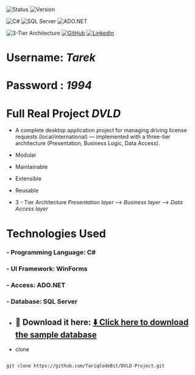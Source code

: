 

![Status](https://img.shields.io/badge/Status-Completed-brightgreen)
![Version](https://img.shields.io/badge/version-1.0.0-blue)

![C#](https://img.shields.io/badge/language-C%23-178600?logo=csharp&logoColor=white)
![SQL Server](https://img.shields.io/badge/Database-SQL%20Server-CC2927?logo=microsoftsqlserver&logoColor=white)
![ADO.NET](https://img.shields.io/badge/ADO.NET-Data%20Access-orange?logo=.net&logoColor=white)

![3-Tier Architecture](https://img.shields.io/badge/Architecture-3--Tier-blue)
[![GitHub](https://img.shields.io/badge/GitHub-Repo-181717?logo=github&logoColor=white)](https://github.com/TariqCodeBit/DVLD-Project)
[![LinkedIn](https://img.shields.io/badge/LinkedIn-YourName-blue?logo=linkedin&logoColor=white)](www.linkedin.com/in/tarek-ahmed-el-56b0802a8)

# Username: *Tarek*
# Password : *1994*


# Full Real Project  *DVLD*


 - A complete desktop application project for managing driving license requests (local/international) — implemented with a three-tier architecture (Presentation, Business Logic, Data Access).

 - Modular
 - Maintainable
 - Extensible
 - Reusable

 -  3 - Tier Architecture *Presentation layer* --> *Business layer* --> *Data Access layer*



# Technologies Used
  ### -  Programming Language: C#

  ### - UI Framework: WinForms

  ### -  Access: ADO.NET 

  ### - Database: SQL Server 
   - ## 🧩 Download it here: [⬇️ Click here to download the sample database](https://uploads.teachablecdn.com/attachments/XYiWYPRgRCmCQugVIzlw_DVLD.bak)


   - clone
   ```

git clone https://github.com/TariqCodeBit/DVLD-Project.git

   ```



